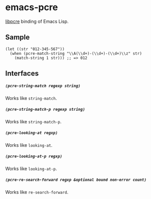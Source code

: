 # emacs-pcre

[libpcre](http://www.pcre.org/) binding of Emacs Lisp.

## Sample

``` emacs-lisp
(let ((str "012-345-567"))
  (when (pcre-match-string "\\A(\\d+)-(\\d+)-(\\d+)\\z" str)
    (match-string 1 str))) ;; => 012
```

## Interfaces

##### `(pcre-string-match regexp string)`

Works like `string-match`.

##### `(pcre-string-match-p regexp string)`

Works like `string-match-p`.

##### `(pcre-looking-at regxp)`

Works like `looking-at`.

##### `(pcre-looking-at-p regxp)`

Works like `looking-at-p`.

##### `(pcre-re-search-forward regxp &optional bound non-error count)`

Works like `re-search-forward`.
